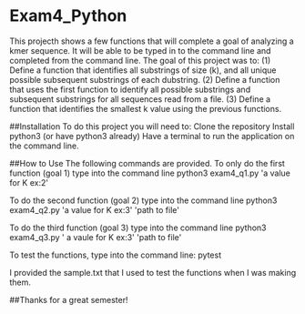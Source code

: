 # Exam4_Python

This projecth shows a few functions that will complete a goal of analyzing a kmer sequence. It will be able to be typed in to the command line and completed from the command line. The goal of this project was to: 
(1) Define a function that identifies all substrings of size (k), and all unique possible subsequent substrings of each dubstring.
(2) Define a function that uses the first function to identify all possible substrings and subsequent substrings for all sequences read from a file.
(3) Define a function that identifies the smallest k value using the previous functions.

##Installation
To do this project you will need to:
Clone the repository
Install python3 (or have python3 already)
Have a terminal to run the application on the command line.

##How to Use
The following commands are provided. 
To only do the first function (goal 1) type into the command line
python3 exam4_q1.py 'a value for K ex:2'

To do the second function (goal 2) type into the command line
python3 exam4_q2.py 'a value for K ex:3' 'path to file'

To do the third function (goal 3) type into the command line
python3 exam4_q3.py ' a vaule for K ex:3' 'path to file'

To test the functions, type into the command line: 
pytest 

I provided the sample.txt that I used to test the functions when I was making them. 


##Thanks for a great semester!
